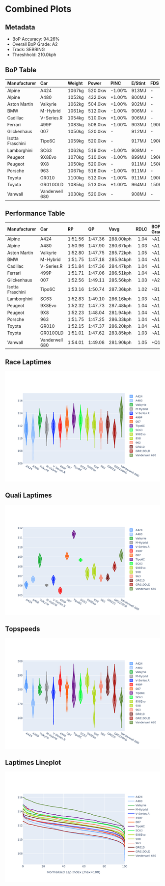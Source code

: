 # Combined Plots

## Metadata

- BoP Accuracy: 94.26%
- Overall BoP Grade: A2
- Track: SEBRING
- Threshhold: 210.0kph

## BoP Table
| Manufacturer     | Car            | Weight   | Power   | PINC   | E/Stint   | FDS    |
|:-----------------|:---------------|:---------|:--------|:-------|:----------|:-------|
| Alpine           | A424           | 1067kg   | 520.0kw | -1.00% | 913MJ     | -      |
| Alpine           | A480           | 1052kg   | 432.0kw | +1.00% | 800MJ     | -      |
| Aston Martin     | Valkyrie       | 1062kg   | 504.0kw | +1.00% | 902MJ     | -      |
| BMW              | M-Hybrid       | 1061kg   | 512.0kw | -1.00% | 906MJ     | -      |
| Cadillac         | V-Series.R     | 1054kg   | 510.0kw | +1.00% | 906MJ     | -      |
| Ferrari          | 499P           | 1083kg   | 508.0kw | -1.00% | 903MJ     | 190kph |
| Glickenhaus      | 007            | 1050kg   | 520.0kw | -      | 912MJ     | -      |
| Isotta Fraschini | Tipo6C         | 1059kg   | 520.0kw | -      | 917MJ     | 190kph |
| Lamborghini      | SC63           | 1062kg   | 519.0kw | -1.00% | 908MJ     | -      |
| Peugeot          | 9X8Evo         | 1070kg   | 510.0kw | -1.00% | 899MJ     | 190kph |
| Peugeot          | 9X8            | 1050kg   | 520.0kw | -      | 911MJ     | 150kph |
| Porsche          | 963            | 1067kg   | 516.0kw | -1.00% | 911MJ     | -      |
| Toyota           | GR010          | 1100kg   | 512.0kw | -1.00% | 911MJ     | 190kph |
| Toyota           | GR010OLD       | 1085kg   | 513.0kw | +1.00% | 964MJ     | 150kph |
| Vanwall          | Vanderwell 680 | 1030kg   | 520.0kw | -      | 908MJ     | -      |

## Performance Table
| Manufacturer     | Car            | RP      | QP      | Vavg      |   RDLC | BOP-Grade   | Match   |
|:-----------------|:---------------|:--------|:--------|:----------|-------:|:------------|:--------|
| Alpine           | A424           | 1:51.56 | 1:47.36 | 288.00kph |   1.04 | ~A1         | 99.77%  |
| Alpine           | A480           | 1:50.96 | 1:47.90 | 280.67kph |   1.03 | ~A1         | 96.64%  |
| Aston Martin     | Valkyrie       | 1:52.80 | 1:47.75 | 285.72kph |   1.05 | ~A1         | 98.43%  |
| BMW              | M-Hybrid       | 1:51.75 | 1:47.18 | 285.94kph |   1.04 | ~A1         | 99.77%  |
| Cadillac         | V-Series.R     | 1:51.84 | 1:47.36 | 284.47kph |   1.04 | ~A1         | 99.87%  |
| Ferrari          | 499P           | 1:51.71 | 1:47.06 | 286.51kph |   1.04 | ~A1         | 99.51%  |
| Glickenhaus      | 007            | 1:52.56 | 1:49.11 | 285.56kph |   1.03 | +A2         | 93.12%  |
| Isotta Fraschini | Tipo6C         | 1:53.16 | 1:50.74 | 287.36kph |   1.02 | +B1         | 88.06%  |
| Lamborghini      | SC63           | 1:52.83 | 1:49.10 | 286.16kph |   1.03 | ~A1         | 95.78%  |
| Peugeot          | 9X8Evo         | 1:52.32 | 1:47.73 | 287.48kph |   1.04 | ~A1         | 98.12%  |
| Peugeot          | 9X8            | 1:52.23 | 1:48.04 | 281.94kph |   1.04 | ~A1         | 99.96%  |
| Porsche          | 963            | 1:51.75 | 1:47.25 | 286.33kph |   1.04 | ~A1         | 99.86%  |
| Toyota           | GR010          | 1:52.15 | 1:47.37 | 286.20kph |   1.04 | ~A1         | 99.97%  |
| Toyota           | GR010OLD       | 1:51.01 | 1:47.62 | 283.85kph |   1.03 | ~A1         | 96.89%  |
| Vanwall          | Vanderwell 680 | 1:54.01 | 1:49.08 | 281.90kph |   1.05 | +Ω1         | 48.21%  |

## Race Laptimes
![Race Laptimes](images/race_violin.png)

## Quali Laptimes
![Quali Laptimes](images/quali_violin.png)

## Topspeeds
![Topspeeds](images/topspeed_violin.png)

## Laptimes Lineplot
![Laptimes Lineplot](images/laptime_line.png)


